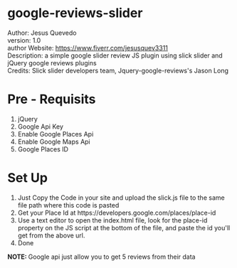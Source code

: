 # google-reviews-slider
Author: Jesus Quevedo<br>
version: 1.0<br>
author Website: https://www.fiverr.com/jesusquev3311<br>
Description: a simple google slider review JS plugin using slick slider and jQuery google reviews plugins<br>
Credits: Slick slider developers team, Jquery-google-reviews's Jason Long 


# Pre - Requisits 
<ol>
  <li>jQuery</li>
  <li>Google Api Key</li>
  <li>Enable Google Places Api</li>
  <li>Enable Google Maps Api</li>
  <li>Google Places ID</li>
</ol>

# Set Up
<ol>
  <li>Just Copy the Code in your site and upload the slick.js file to the same file path where this code is pasted</li>
  <li>Get your Place Id at https://developers.google.com/places/place-id</li>
  <li>Use a text editor to open the index.html file, look for the place-id property on the JS script at the bottom of the file, and paste the id you'll get from the above url.  </li>
  <li>Done</li>
</ol>

<b>NOTE: </B>Google api just allow you to get 5 reviews from their data
